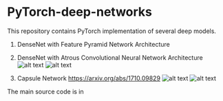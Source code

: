 # PyTorch-deep-networks

This repository contains PyTorch implementation of several deep models. 

1. DenseNet with Feature Pyramid Network Architecture 
2. DenseNet with Atrous Convolutional Neural Network Architecture
![alt text](https://github.com/s1155026040/PyTorch-deep-networks/blob/master/figures/atrous1.png)
![alt text](https://github.com/s1155026040/PyTorch-deep-networks/blob/master/figures/atrous2.png)

3. Capsule Network https://arxiv.org/abs/1710.09829
![alt text](https://github.com/s1155026040/PyTorch-deep-networks/blob/master/figures/capsule1.png)
![alt text](https://github.com/s1155026040/PyTorch-deep-networks/blob/master/figures/capsule2.png)

The main source code is in 
